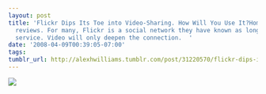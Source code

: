 ```yaml
---
layout: post
title: 'Flickr Dips Its Toe into Video-Sharing. How Will You Use It?Home run. Rave
  reviews. For many, Flickr is a social network they have known as long as any web
  service. Video will only deepen the connection.  '
date: '2008-04-09T00:39:05-07:00'
tags: 
tumblr_url: http://alexhwilliams.tumblr.com/post/31220570/flickr-dips-its-toe-into-video-sharing-how-will
---
```

<img src="http://31.media.tumblr.com/EXq6qISRE7l4zcs9lxUg5EK1_400.png"/>
